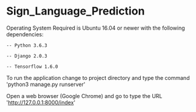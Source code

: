 # Sign_Language_Prediction
Operating System Required is Ubuntu 16.04 or newer with the following dependencies:


    -- Python 3.6.3
  
   	-- Django 2.0.3
  
 	-- Tensorflow 1.6.0

To run the application change to project directory and type the command 'python3 manage.py runserver'

Open a web browser (Google Chrome) and go to type the URL 'http://127.0.0.1:8000/index'


